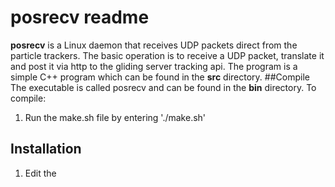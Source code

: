 # posrecv readme
**posrecv** is a Linux daemon that receives UDP packets direct from the particle trackers.
The basic operation is to receive a UDP packet, translate it and post it via http to the gliding server tracking api.  The program is a simple C++ program which can be found in the **src** directory.
##Compile
The executable is called posrecv and can be found in the **bin** directory.
To compile:
1. Run the make.sh file by entering './make.sh'

## Installation
1. Edit the 
